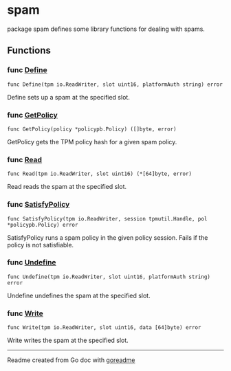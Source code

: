 # spam

package spam defines some library functions for dealing with spams.

## Functions

### func [Define](/pkg/spam/spam.go#L22)

`func Define(tpm io.ReadWriter, slot uint16, platformAuth string) error`

Define sets up a spam at the specified slot.

### func [GetPolicy](/pkg/spam/spam.go#L115)

`func GetPolicy(policy *policypb.Policy) ([]byte, error)`

GetPolicy gets the TPM policy hash for a given spam policy.

### func [Read](/pkg/spam/spam.go#L72)

`func Read(tpm io.ReadWriter, slot uint16) (*[64]byte, error)`

Read reads the spam at the specified slot.

### func [SatisfyPolicy](/pkg/spam/spam.go#L78)

`func SatisfyPolicy(tpm io.ReadWriter, session tpmutil.Handle, pol *policypb.Policy) error`

SatisfyPolicy runs a spam policy in the given policy session.
Fails if the policy is not satisfiable.

### func [Undefine](/pkg/spam/spam.go#L128)

`func Undefine(tpm io.ReadWriter, slot uint16, platformAuth string) error`

Undefine undefines the spam at the specified slot.

### func [Write](/pkg/spam/spam.go#L35)

`func Write(tpm io.ReadWriter, slot uint16, data [64]byte) error`

Write writes the spam at the specified slot.

---
Readme created from Go doc with [goreadme](https://github.com/posener/goreadme)
